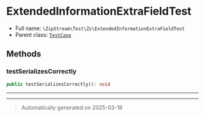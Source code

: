 
# ExtendedInformationExtraFieldTest





* Full name: `\ZipStream\Test\Zs\ExtendedInformationExtraFieldTest`
* Parent class: [`TestCase`](../../../PHPUnit/Framework/TestCase.md)




## Methods


### testSerializesCorrectly



```php
public testSerializesCorrectly(): void
```












***


***
> Automatically generated on 2025-03-18
